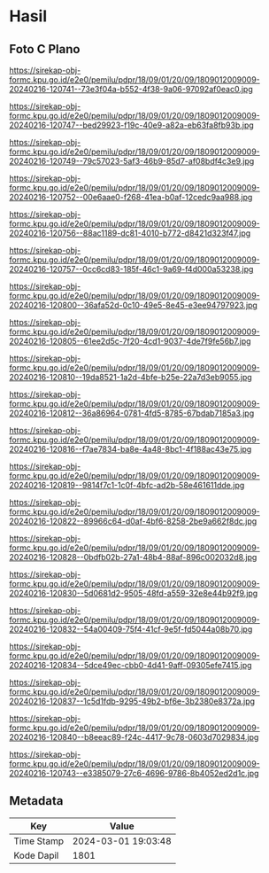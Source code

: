 # Hasil

## Foto C Plano

https://sirekap-obj-formc.kpu.go.id/e2e0/pemilu/pdpr/18/09/01/20/09/1809012009009-20240216-120741--73e3f04a-b552-4f38-9a06-97092af0eac0.jpg

https://sirekap-obj-formc.kpu.go.id/e2e0/pemilu/pdpr/18/09/01/20/09/1809012009009-20240216-120747--bed29923-f19c-40e9-a82a-eb63fa8fb93b.jpg

https://sirekap-obj-formc.kpu.go.id/e2e0/pemilu/pdpr/18/09/01/20/09/1809012009009-20240216-120749--79c57023-5af3-46b9-85d7-af08bdf4c3e9.jpg

https://sirekap-obj-formc.kpu.go.id/e2e0/pemilu/pdpr/18/09/01/20/09/1809012009009-20240216-120752--00e6aae0-f268-41ea-b0af-12cedc9aa988.jpg

https://sirekap-obj-formc.kpu.go.id/e2e0/pemilu/pdpr/18/09/01/20/09/1809012009009-20240216-120756--88ac1189-dc81-4010-b772-d8421d323f47.jpg

https://sirekap-obj-formc.kpu.go.id/e2e0/pemilu/pdpr/18/09/01/20/09/1809012009009-20240216-120757--0cc6cd83-185f-46c1-9a69-f4d000a53238.jpg

https://sirekap-obj-formc.kpu.go.id/e2e0/pemilu/pdpr/18/09/01/20/09/1809012009009-20240216-120800--36afa52d-0c10-49e5-8e45-e3ee94797923.jpg

https://sirekap-obj-formc.kpu.go.id/e2e0/pemilu/pdpr/18/09/01/20/09/1809012009009-20240216-120805--61ee2d5c-7f20-4cd1-9037-4de7f9fe56b7.jpg

https://sirekap-obj-formc.kpu.go.id/e2e0/pemilu/pdpr/18/09/01/20/09/1809012009009-20240216-120810--19da8521-1a2d-4bfe-b25e-22a7d3eb9055.jpg

https://sirekap-obj-formc.kpu.go.id/e2e0/pemilu/pdpr/18/09/01/20/09/1809012009009-20240216-120812--36a86964-0781-4fd5-8785-67bdab7185a3.jpg

https://sirekap-obj-formc.kpu.go.id/e2e0/pemilu/pdpr/18/09/01/20/09/1809012009009-20240216-120816--f7ae7834-ba8e-4a48-8bc1-4f188ac43e75.jpg

https://sirekap-obj-formc.kpu.go.id/e2e0/pemilu/pdpr/18/09/01/20/09/1809012009009-20240216-120819--9814f7c1-1c0f-4bfc-ad2b-58e461611dde.jpg

https://sirekap-obj-formc.kpu.go.id/e2e0/pemilu/pdpr/18/09/01/20/09/1809012009009-20240216-120822--89966c64-d0af-4bf6-8258-2be9a662f8dc.jpg

https://sirekap-obj-formc.kpu.go.id/e2e0/pemilu/pdpr/18/09/01/20/09/1809012009009-20240216-120828--0bdfb02b-27a1-48b4-88af-896c002032d8.jpg

https://sirekap-obj-formc.kpu.go.id/e2e0/pemilu/pdpr/18/09/01/20/09/1809012009009-20240216-120830--5d0681d2-9505-48fd-a559-32e8e44b92f9.jpg

https://sirekap-obj-formc.kpu.go.id/e2e0/pemilu/pdpr/18/09/01/20/09/1809012009009-20240216-120832--54a00409-75f4-41cf-9e5f-fd5044a08b70.jpg

https://sirekap-obj-formc.kpu.go.id/e2e0/pemilu/pdpr/18/09/01/20/09/1809012009009-20240216-120834--5dce49ec-cbb0-4d41-9aff-09305efe7415.jpg

https://sirekap-obj-formc.kpu.go.id/e2e0/pemilu/pdpr/18/09/01/20/09/1809012009009-20240216-120837--1c5d1fdb-9295-49b2-bf6e-3b2380e8372a.jpg

https://sirekap-obj-formc.kpu.go.id/e2e0/pemilu/pdpr/18/09/01/20/09/1809012009009-20240216-120840--b8eeac89-f24c-4417-9c78-0603d7029834.jpg

https://sirekap-obj-formc.kpu.go.id/e2e0/pemilu/pdpr/18/09/01/20/09/1809012009009-20240216-120743--e3385079-27c6-4696-9786-8b4052ed2d1c.jpg


## Metadata

| Key        | Value               |
| ---------- | ------------------- |
| Time Stamp | 2024-03-01 19:03:48 |
| Kode Dapil | 1801                |



